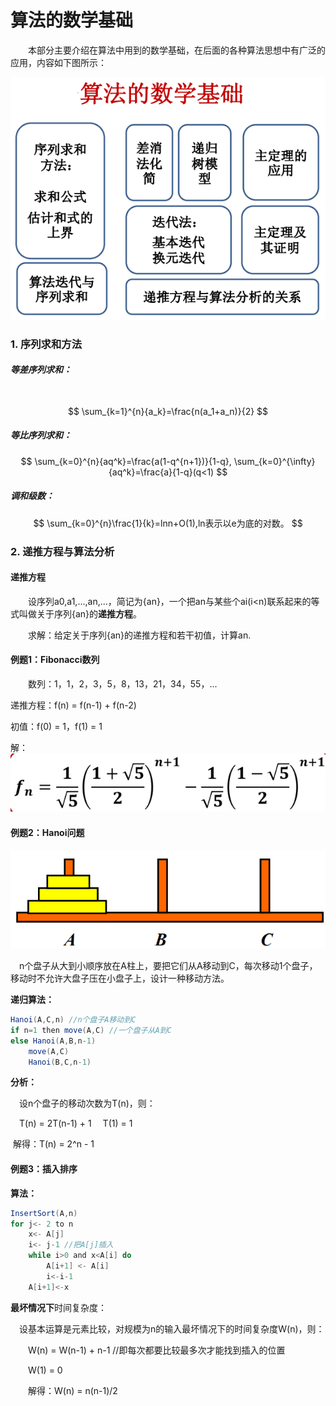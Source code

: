 # 算法的数学基础

&emsp;&emsp;本部分主要介绍在算法中用到的数学基础，在后面的各种算法思想中有广泛的应用，内容如下图所示：

![](images\content.png)

### 1. 序列求和方法

##### 等差序列求和：

​	
$$
\sum_{k=1}^{n}{a_k}=\frac{n(a_1+a_n)}{2}
$$

##### 等比序列求和：

$$
\sum_{k=0}^{n}{aq^k}=\frac{a(1-q^{n+1})}{1-q}, \sum_{k=0}^{\infty}{aq^k}=\frac{a}{1-q}(q<1)
$$

##### 调和级数：

$$
\sum_{k=0}^{n}\frac{1}{k}=lnn+O(1),ln表示以e为底的对数。
$$

### 2. 递推方程与算法分析

#### 递推方程

&emsp;&emsp;设序列a0,a1,...,an,...，简记为{an}，一个把an与某些个ai(i<n)联系起来的等式叫做关于序列{an}的**递推方程**。

&emsp;&emsp;求解：给定关于序列{an}的递推方程和若干初值，计算an.

#### 例题1：Fibonacci数列

&emsp;&emsp;数列：1，1，2，3，5，8，13，21，34，55，...

递推方程：f(n) = f(n-1) + f(n-2)

初值：f(0) = 1，f(1) = 1

解：![](images\fibo.png)

#### 例题2：Hanoi问题

![](images\hanoi.png)

&emsp;n个盘子从大到小顺序放在A柱上，要把它们从A移动到C，每次移动1个盘子，移动时不允许大盘子压在小盘子上，设计一种移动方法。

**递归算法：**

```java
Hanoi(A,C,n) //n个盘子A移动到C
if n=1 then move(A,C) //一个盘子从A到C
else Hanoi(A,B,n-1)
    move(A,C)
    Hanoi(B,C,n-1)
```

**分析：**

&emsp;设n个盘子的移动次数为T(n)，则：

&emsp;T(n) = 2T(n-1) + 1
&emsp;T(1) = 1

​	解得：T(n) = 2^n - 1

#### 例题3：插入排序

**算法：**

```java
InsertSort(A,n)
for j<- 2 to n
	x<- A[j]
	i<- j-1 //把A[j]插入
	while i>0 and x<A[i] do
        A[i+1] <- A[i]
        i<-i-1
    A[i+1]<-x
```

**最坏情况下**时间复杂度：

&emsp;设基本运算是元素比较，对规模为n的输入最坏情况下的时间复杂度W(n)，则：

&emsp;&emsp;W(n) = W(n-1) + n-1 //即每次都要比较最多次才能找到插入的位置

&emsp;&emsp;W(1) = 0

&emsp;&emsp;解得：W(n) = n(n-1)/2

















